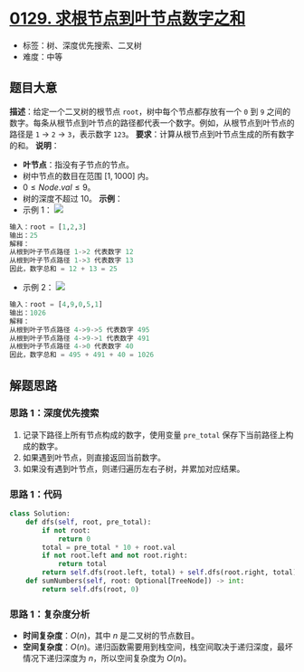 # [0129. 求根节点到叶节点数字之和](https://leetcode.cn/problems/sum-root-to-leaf-numbers/)
- 标签：树、深度优先搜索、二叉树
- 难度：中等
## 题目大意
**描述**：给定一个二叉树的根节点 `root`，树中每个节点都存放有一个 `0` 到 `9` 之间的数字。每条从根节点到叶节点的路径都代表一个数字。例如，从根节点到叶节点的路径是 `1` -> `2` -> `3`，表示数字 `123`。
**要求**：计算从根节点到叶节点生成的所有数字的和。
**说明**：
- **叶节点**：指没有子节点的节点。
- 树中节点的数目在范围 $[1, 1000]$ 内。
- $0 \le Node.val \le 9$。
- 树的深度不超过 $10$。
**示例**：
- 示例 1：
![](https://assets.leetcode.com/uploads/2021/02/19/num1tree.jpg)
```python
输入：root = [1,2,3]
输出：25
解释：
从根到叶子节点路径 1->2 代表数字 12
从根到叶子节点路径 1->3 代表数字 13
因此，数字总和 = 12 + 13 = 25
```
- 示例 2：
![](https://assets.leetcode.com/uploads/2021/02/19/num2tree.jpg)
```python
输入：root = [4,9,0,5,1]
输出：1026
解释：
从根到叶子节点路径 4->9->5 代表数字 495
从根到叶子节点路径 4->9->1 代表数字 491
从根到叶子节点路径 4->0 代表数字 40
因此，数字总和 = 495 + 491 + 40 = 1026
```
## 解题思路
### 思路 1：深度优先搜索
1. 记录下路径上所有节点构成的数字，使用变量 `pre_total` 保存下当前路径上构成的数字。
2. 如果遇到叶节点，则直接返回当前数字。
3. 如果没有遇到叶节点，则递归遍历左右子树，并累加对应结果。
### 思路 1：代码
```python
class Solution:
    def dfs(self, root, pre_total):
        if not root:
            return 0
        total = pre_total * 10 + root.val
        if not root.left and not root.right:
            return total
        return self.dfs(root.left, total) + self.dfs(root.right, total)
    def sumNumbers(self, root: Optional[TreeNode]) -> int:
        return self.dfs(root, 0)
```
### 思路 1：复杂度分析
- **时间复杂度**：$O(n)$，其中 $n$ 是二叉树的节点数目。
- **空间复杂度**：$O(n)$。递归函数需要用到栈空间，栈空间取决于递归深度，最坏情况下递归深度为 $n$，所以空间复杂度为 $O(n)$。
